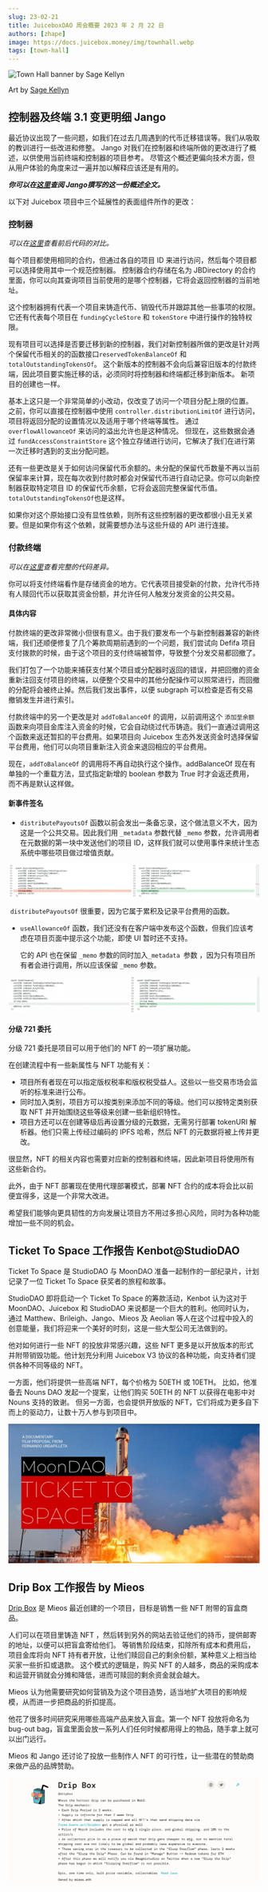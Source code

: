 ```yaml
---
slug: 23-02-21
title: JuiceboxDAO 周会概要 2023 年 2 月 22 日
authors: [zhape]
image: https://docs.juicebox.money/img/townhall.webp
tags: [town-hall]
---
```


![Town Hall banner by Sage Kellyn](https://docs.juicebox.money/img/townhall.webp) 

Art by [Sage Kellyn](https://twitter.com/SageKellyn)

## 控制器及终端 3.1 变更明细   Jango

最近协议出现了一些问题，如我们在过去几周遇到的代币迁移错误等。我们从吸取的教训进行一些改进和修整。 Jango 对我们在控制器和终端所做的更改进行了概述，以供使用当前终端和控制器的项目参考。 尽管这个概述更偏向技术方面，但从用户体验的角度来过一遍并加以解释应该还是有用的。

***你可以在[这里](https://juicebox.notion.site/e940e45c08774388bdd31b21f38e4f30#b728fd6e3e734d5aad35dd636c401ec6)查阅 Jango撰写的这一份概述全文。***

以下对 Juicebox 项目中三个延展性的表面组件所作的更改：

### 控制器

*可以在[这里](https://www.diffchecker.com/bEuD9b4b/)查看前后代码的对比。*

每个项目都使用相同的合约，但通过各自的项目 ID 来进行访问，然后每个项目都可以选择使用其中一个规范控制器。 控制器合约存储在名为 JBDirectory 的合约里面，你可以向其查询项目当前使用的是哪个控制器，它将会返回控制器的当前地址。

这个控制器拥有代表一个项目来铸造代币、销毁代币并跟踪其他一些事项的权限。 它还有代表每个项目在 `fundingCycleStore` 和 `tokenStore` 中进行操作的独特权限。

现有项目可以选择是否要迁移到新的控制器，我们对新控制器所做的更改是针对两个保留代币相关的的函数接口`reservedTokenBalanceOf` 和 `totalOutstandingTokensOf`。 这个新版本的控制器不会向后兼容旧版本的付款终端，因此项目要实施迁移的话，必须同时将控制器和终端都迁移到新版本。 新项目的创建也一样。

基本上这只是一个非常简单的小改动，仅改变了访问一个项目分配上限的位置。 之前，你可以直接在控制器中使用 `controller.distributionLimitOf` 进行访问，项目将返回分配的设置情况以及适用于哪个终端等属性。 通过 `overflowAllowanceOf` 来访问的溢出允许也是这种情况。 但现在，这些数据会通过 `fundAccessConstraintStore` 这个独立存储进行访问，它解决了我们在进行第一次迁移时遇到的支出分配问题。

还有一些更改是关于如何访问保留代币余额的。未分配的保留代币数量不再以当前保留率来计算，现在每次收到付款时都会对保留代币进行自动记录。你可以向新控制器获取特定项目 ID 的保留代币余额，它将会返回完整保留代币值。`totalOutstandingTokensOf`也是这样。

如果你对这个原始接口没有显性依赖，则所有这些控制器的更改都很小且无关紧要。但是如果你有这个依赖，就需要想办法与这些升级的 API 进行连接。

### 付款终端

*可以在[这里](https://www.diffchecker.com/7Zf5CnrL/)查看完整的代码差异。*

你可以将支付终端看作是存储资金的地方。它代表项目接受新的付款，允许代币持有人赎回代币以获取其资金份额，并允许任何人触发分发资金的公共交易。

#### 具体内容

付款终端的更改非常微小但很有意义。由于我们要发布一个与新控制器兼容的新终端，我们还顺便修复了几个筹款周期前遇到的一个问题，我们尝试向 Defifa 项目支付拨款的时候，由于这个项目的支付终端被暂停，导致整个分发交易都回撤了。

我们打包了一个功能来捕获支付某个项目或分配器时返回的错误，并把回撤的资金重新注回支付项目的终端，以便整个交易中的其他分配操作可以照常进行，而回撤的分配将会被终止掉。然后我们发出事件，以便 subgraph 可以检查是否有交易撤销发生并进行索引。

付款终端中的另一个更改是对 `addToBalanceOf` 的调用，以前调用这个 `添加至余额` 函数来向项目金库注入资金的时候，它会自动绕过代币铸造。我们一直通过调用这个函数来返还暂扣的平台费用。如果项目向 Juicebox 生态外发送资金时选择保留平台费用，他们可以向项目重新注入资金来退回相应的平台费用。

现在，`addToBalanceOf` 的调用将不再自动执行这个操作。addBalanceOf 现在有单独的一个重载方法，显式指定新增的 boolean 参数为 True 时才会返还费用，而不再是默认这样做。



#### 新事件签名

- `distributePayoutsOf` 函数以前会发出一条备忘录，这个做法意义不大，因为这是一个公共交易。因此我们用 `_metadata` 参数代替 `_memo` 参数，允许调用者在元数据的第一块中发送他们的项目 ID，这样我们就可以使用事件来统计生态系统中哪些项目做过增值贡献。

![the distributePayoutsOf function](distributepayoutsof.webp)

​          `distributePayoutsOf` 很重要，因为它属于累积及记录平台费用的函数。

- `useAllowanceOf` 函数，我们还没有在客户端中发布这个函数，但我们应该考虑在项目页面中提示这个功能，即使 UI 暂时还不支持。

  它的 API 也在保留 `_memo` 参数的同时加入`_metadata `参数 ，因为只有项目所有者会进行调用，所以应该保留 `_memo` 参数。

![the useAllowanceOf function](useallowanceof.webp)

####  分级 721 委托

分级 721 委托是项目可以用于他们的 NFT 的一项扩展功能。

在创建流程中有一些新属性与 NFT 功能有关：

- 项目所有者现在可以指定版权税率和版权税受益人。这些以一些交易市场会监听的标准来进行公布。
- 同时加入类别，项目方可以按类别来添加不同的等级。他们可以按特定类别获取 NFT 并开始围绕这些等级来创建一些新组织特性。
- 项目方还可以在创建等级后再设置分级的元数据，无需另行部署 tokenURI 解析器。他们只需上传经过编码的 IPFS 哈希，然后 NFT 的元数据将被上传并更改。

很显然，NFT 的相关内容也需要对应新的控制器和终端，因此新项目将使用所有这些新合约。

此外，由于 NFT 部署现在使用代理部署模式，部署 NFT 合约的成本将会比以前便宜得多，这是一个非常大改进。



希望我们能够向更具韧性的方向发展让项目方不用过多担心风险，同时为各种功能增加一些不同的机会。

## Ticket To Space 工作报告  Kenbot@StudioDAO

Ticket To Space 是 StudioDAO 与 MoonDAO 准备一起制作的一部纪录片，计划记录了一位 Ticket To Space 获奖者的旅程和故事。

StudioDAO 即将启动一个 Ticket To Space 的筹款活动，Kenbot 认为这对于 MoonDAO、Juicebox 和 StudioDAO 来说都是一个巨大的胜利。他同时认为，通过 Matthew、Brileigh、Jango、Mieos 及 Aeolian 等人在这个过程中投入的创意能量，我们将迎来一个美好的时刻，这是一些大型公司无法做到的。

他对如何进行一些 NFT 的投放非常感兴趣，这些 NFT 更多是以开放版本的形式并附带销毁功能。他计划充分利用 Juicebox V3 协议的各种功能，向支持者们提供各种不同等级的 NFT。

一方面，他们将提供一些高端 NFT，每个价格为 50ETH 或 10ETH。 比如，他准备去 Nouns DAO 发起一个提案，让他们购买 50ETH 的 NFT 以获得在电影中对 Nouns 支持的致谢。 但另一方面，也会提供开放版的 NFT，它们将成为更多自下而上的驱动力，让数十万人参与到项目中。

![Ticket To Space documentary proposal in MoonDAO](ticket_to_space.webp)

## Drip Box 工作报告 by Mieos

[Drip Box](https://juicebox.money/@dripbox) 是 Mieos 最近创建的一个项目，目标是销售一些 NFT 附带的盲盒商品。

人们可以在项目里铸造 NFT ，然后转到另外的网站去验证他们的持币，提供邮寄的地址，以便可以把盲盒寄给他们。 等销售阶段结束，扣除所有成本和费用后，项目金库将向 NFT 持有者开放，让他们赎回自己的剩余份额，某种意义上相当给买家一些折扣或退款。 这个模式的逻辑是，购买 NFT 的人越多，商品的采购成本和运营开销就会分摊和降低，进而可赎回的剩余资金就会越大。

Mieos 认为他需要研究如何营销及为这个项目造势，适当地扩大项目的影响规模，从而进一步把商品的折扣提高。

他花了很多时间研究采用哪些高端产品来放入盲盒。第一个 NFT 投放将命名为 bug-out bag，盲盒里面会放一系列人们任何时候都用得上的物品，随手拿上就可以出门远行。

Mieos 和 Jango 还讨论了投放一些制作人 NFT 的可行性，让一些潜在的赞助商来做产品的品牌赞助。

![The project of Drip Box](project_dripbox.webp)
